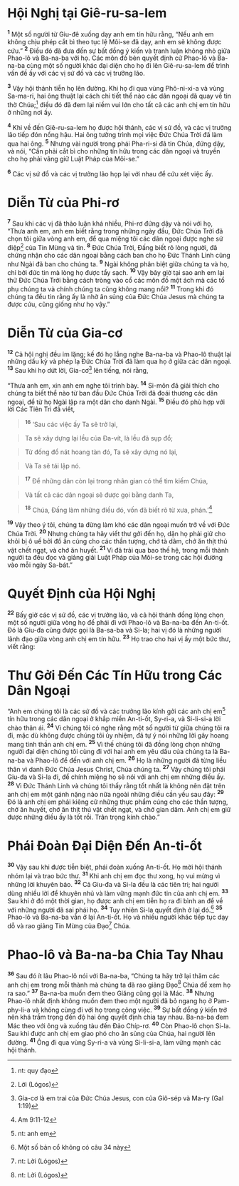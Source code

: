 

# Hội Nghị tại Giê-ru-sa-lem
<sup><b>1</b></sup> Một số người từ Giu-đê xuống dạy anh em tín hữu rằng, “Nếu anh em không chịu phép cắt bì theo tục lệ Môi-se đã dạy, anh em sẽ không được cứu.” <sup><b>2</b></sup> Điều đó đã đưa đến sự bất đồng ý kiến và tranh luận không nhỏ giữa Phao-lô và Ba-na-ba với họ. Các môn đồ bèn quyết định cử Phao-lô và Ba-na-ba cùng một số người khác đại diện cho họ đi lên Giê-ru-sa-lem để trình vấn đề ấy với các vị sứ đồ và các vị trưởng lão.

<sup><b>3</b></sup> Vậy hội thánh tiễn họ lên đường. Khi họ đi qua vùng Phô-ni-xi-a và vùng Sa-ma-ri, hai ông thuật lại cách chi tiết thể nào các dân ngoại đã quay về tin thờ Chúa;[^2] điều đó đã đem lại niềm vui lớn cho tất cả các anh chị em tín hữu ở những nơi ấy.

<sup><b>4</b></sup> Khi về đến Giê-ru-sa-lem họ được hội thánh, các vị sứ đồ, và các vị trưởng lão tiếp đón nồng hậu. Hai ông tường trình mọi việc Đức Chúa Trời đã làm qua hai ông. <sup><b>5</b></sup> Nhưng vài người trong phái Pha-ri-si đã tin Chúa, đứng dậy, và nói, “Cần phải cắt bì cho những tín hữu trong các dân ngoại và truyền cho họ phải vâng giữ Luật Pháp của Môi-se.”

<sup><b>6</b></sup> Các vị sứ đồ và các vị trưởng lão họp lại với nhau để cứu xét việc ấy.

# Diễn Từ của Phi-rơ
<sup><b>7</b></sup> Sau khi các vị đã thảo luận khá nhiều, Phi-rơ đứng dậy và nói với họ, “Thưa anh em, anh em biết rằng trong những ngày đầu, Đức Chúa Trời đã chọn tôi giữa vòng anh em, để qua miệng tôi các dân ngoại được nghe sứ điệp[^3] của Tin Mừng và tin. <sup><b>8</b></sup> Đức Chúa Trời, Đấng biết rõ lòng người, đã chứng nhận cho các dân ngoại bằng cách ban cho họ Đức Thánh Linh cũng như Ngài đã ban cho chúng ta. <sup><b>9</b></sup> Ngài không phân biệt giữa chúng ta và họ, chỉ bởi đức tin mà lòng họ được tẩy sạch. <sup><b>10</b></sup> Vậy bây giờ tại sao anh em lại thử Đức Chúa Trời bằng cách tròng vào cổ các môn đồ một ách mà các tổ phụ chúng ta và chính chúng ta cũng không mang nổi? <sup><b>11</b></sup> Trong khi đó chúng ta đều tin rằng ấy là nhờ ân sủng của Đức Chúa Jesus mà chúng ta được cứu, cũng giống như họ vậy.”

# Diễn Từ của Gia-cơ
<sup><b>12</b></sup> Cả hội nghị đều im lặng; kế đó họ lắng nghe Ba-na-ba và Phao-lô thuật lại những dấu kỳ và phép lạ Đức Chúa Trời đã làm qua họ ở giữa các dân ngoại. <sup><b>13</b></sup> Sau khi họ dứt lời, Gia-cơ[^6] lên tiếng, nói rằng,

“Thưa anh em, xin anh em nghe tôi trình bày. <sup><b>14</b></sup> Si-môn đã giải thích cho chúng ta biết thể nào từ ban đầu Đức Chúa Trời đã đoái thương các dân ngoại, để từ họ Ngài lập ra một dân cho danh Ngài. <sup><b>15</b></sup> Điều đó phù hợp với lời Các Tiên Tri đã viết,


> <sup><b>16</b></sup> ‘Sau các việc ấy Ta sẽ trở lại,
>


> Ta sẽ xây dựng lại lều của Đa-vít, là lều đã sụp đổ;
>


> Từ đống đổ nát hoang tàn đó, Ta sẽ xây dựng nó lại,
>


> Và Ta sẽ tái lập nó.
>


> <sup><b>17</b></sup> Để những dân còn lại trong nhân gian có thể tìm kiếm Chúa,
>


> Và tất cả các dân ngoại sẽ được gọi bằng danh Ta,
>


> <sup><b>18</b></sup> Chúa, Đấng làm những điều đó, vốn đã biết rõ từ xưa, phán.’[^4]
>

<sup><b>19</b></sup> Vậy theo ý tôi, chúng ta đừng làm khó các dân ngoại muốn trở về với Đức Chúa Trời. <sup><b>20</b></sup> Nhưng chúng ta hãy viết thư gởi đến họ, dặn họ phải giữ cho khỏi bị ô uế bởi đồ ăn cúng cho các thần tượng, chớ tà dâm, chớ ăn thịt thú vật chết ngạt, và chớ ăn huyết. <sup><b>21</b></sup> Vì đã trải qua bao thế hệ, trong mỗi thành người ta đều đọc và giảng giải Luật Pháp của Môi-se trong các hội đường vào mỗi ngày Sa-bát.”

# Quyết Định của Hội Nghị
<sup><b>22</b></sup> Bấy giờ các vị sứ đồ, các vị trưởng lão, và cả hội thánh đồng lòng chọn một số người giữa vòng họ để phái đi với Phao-lô và Ba-na-ba đến An-ti-ốt. Đó là Giu-đa cũng được gọi là Ba-sa-ba và Si-la; hai vị đó là những người lãnh đạo giữa vòng anh chị em tín hữu. <sup><b>23</b></sup> Họ trao cho hai vị ấy một bức thư, viết rằng:

# Thư Gởi Đến Các Tín Hữu trong Các Dân Ngoại
“Anh em chúng tôi là các sứ đồ và các trưởng lão kính gởi các anh chị em[^1] tín hữu trong các dân ngoại ở khắp miền An-ti-ốt, Sy-ri-a, và Si-li-si-a lời chào thân ái. <sup><b>24</b></sup> Vì chúng tôi có nghe rằng một số người từ giữa chúng tôi ra đi, mặc dù không được chúng tôi ủy nhiệm, đã tự ý nói những lời gây hoang mang tinh thần anh chị em. <sup><b>25</b></sup> Vì thế chúng tôi đã đồng lòng chọn những người đại diện chúng tôi cùng đi với hai anh em yêu dấu của chúng ta là Ba-na-ba và Phao-lô để đến với anh chị em. <sup><b>26</b></sup> Họ là những người đã từng liều thân vì danh Đức Chúa Jesus Christ, Chúa chúng ta. <sup><b>27</b></sup> Vậy chúng tôi phái Giu-đa và Si-la đi, để chính miệng họ sẽ nói với anh chị em những điều ấy. <sup><b>28</b></sup> Vì Đức Thánh Linh và chúng tôi thấy rằng tốt nhất là không nên đặt trên anh chị em một gánh nặng nào nữa ngoài những điều cần yếu sau đây: <sup><b>29</b></sup> Đó là anh chị em phải kiêng cữ những thực phẩm cúng cho các thần tượng, chớ ăn huyết, chớ ăn thịt thú vật chết ngạt, và chớ gian dâm. Anh chị em giữ được những điều ấy là tốt rồi. Trân trọng kính chào.”

# Phái Đoàn Đại Diện Đến An-ti-ốt
<sup><b>30</b></sup> Vậy sau khi được tiễn biệt, phái đoàn xuống An-ti-ốt. Họ mời hội thánh nhóm lại và trao bức thư. <sup><b>31</b></sup> Khi anh chị em đọc thư xong, họ vui mừng vì những lời khuyên bảo. <sup><b>32</b></sup> Cả Giu-đa và Si-la đều là các tiên tri; hai người dùng nhiều lời để khuyên nhủ và làm vững mạnh đức tin của anh chị em. <sup><b>33</b></sup> Sau khi ở đó một thời gian, họ được anh chị em tiễn họ ra đi bình an để về với những người đã sai phái họ. <sup><b>34</b></sup> Tuy nhiên Si-la quyết định ở lại đó.[^7] <sup><b>35</b></sup> Phao-lô và Ba-na-ba vẫn ở lại An-ti-ốt. Họ và nhiều người khác tiếp tục dạy dỗ và rao giảng Tin Mừng của Đạo[^8] Chúa.

# Phao-lô và Ba-na-ba Chia Tay Nhau
<sup><b>36</b></sup> Sau đó ít lâu Phao-lô nói với Ba-na-ba, “Chúng ta hãy trở lại thăm các anh chị em trong mỗi thành mà chúng ta đã rao giảng Đạo[^5] Chúa để xem họ ra sao.” <sup><b>37</b></sup> Ba-na-ba muốn đem theo Giăng cũng gọi là Mác. <sup><b>38</b></sup> Nhưng Phao-lô nhất định không muốn đem theo một người đã bỏ ngang họ ở Pam-phy-li-a và không cùng đi với họ trong công việc. <sup><b>39</b></sup> Sự bất đồng ý kiến trở nên khá trầm trọng đến độ hai ông quyết định chia tay nhau. Ba-na-ba đem Mác theo với ông và xuống tàu đến Đảo Chíp-rơ. <sup><b>40</b></sup> Còn Phao-lô chọn Si-la. Sau khi được anh chị em giao phó cho ân sủng của Chúa, hai người lên đường. <sup><b>41</b></sup> Ông đi qua vùng Sy-ri-a và vùng Si-li-si-a, làm vững mạnh các hội thánh.

[^1]: nt: anh em
[^2]: nt: quy đạo
[^3]: Lời (Lógos)
[^4]: Am 9:11-12
[^5]: nt: Lời (Lógos)
[^6]: Gia-cơ là em trai của Đức Chúa Jesus, con của Giô-sép và Ma-ry (Gal 1:19)
[^7]: Một số bản cổ không có câu 34 này
[^8]: nt: Lời (Lógos)
